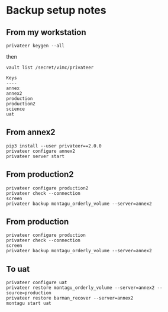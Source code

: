 # Backup setup notes

## From my workstation

```
privateer keygen --all
```

then

```
vault list /secret/vimc/privateer
```

```
Keys
----
annex
annex2
production
production2
science
uat
```

## From annex2

```
pip3 install --user privateer==2.0.0
privateer configure annex2
privateer server start
```

## From production2

```
privateer configure production2
privateer check --connection
screen
privateer backup montagu_orderly_volume --server=annex2
```

## From production

```
privateer configure production
privateer check --connection
screen
privateer backup montagu_orderly_volume --server=annex2
```

## To uat

```
privateer configure uat
privateer restore montagu_orderly_volume --server=annex2 --source=production
privateer restore barman_recover --server=annex2
montagu start uat
```
